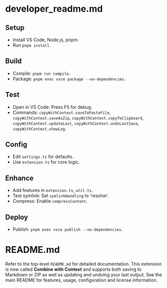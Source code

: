 # developer_readme.md

## Setup
- Install VS Code, Node.js, pnpm.
- Run `pnpm install`.

## Build
- Compile: `pnpm run compile`.
- Package: `pnpm exec vsce package --no-dependencies`.

## Test
- Open in VS Code: Press F5 for debug.
- Commands: `copyWithContext.saveToPasteFile`, `copyWithContext.saveAsZip`, `copyWithContext.copyToClipboard`, `copyWithContext.updateLast`, `copyWithContext.undoLastSave`, `copyWithContext.showLog`.

## Config
- Edit `settings.ts` for defaults.
- Use `extension.ts` for core logic.

## Enhance
- Add features in `extension.ts`, `util.ts`.
- Test symlink: Set `symlinkHandling` to 'resolve'.
- Compress: Enable `compressContent`.

## Deploy
- Publish: `pnpm exec vsce publish --no-dependencies`.

# README.md

Refer to the top-level `README.md` for detailed documentation.  This extension is now called **Combine with Context** and supports both saving to Markdown or ZIP as well as updating and undoing your last output.  See the main README for features, usage, configuration and license information.